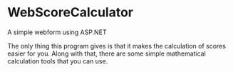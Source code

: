 # WebScoreCalculator
A simple webform using ASP.NET 

The only thing this program gives is that it makes the calculation of scores easier for you.
Along with that, there are some simple mathematical calculation tools that you can use.
